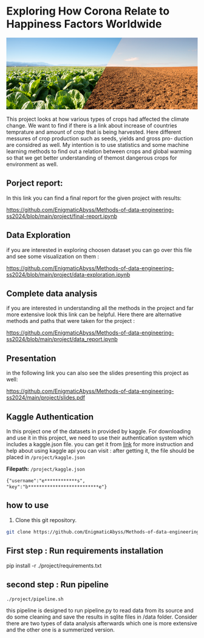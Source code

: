 # Exploring How Corona Relate to Happiness Factors Worldwide

![grafik](https://github.com/EnigmaticAbyss/Methods-of-data-engineering-ss2024/blob/main/climatefood_2400x900.png)

This project looks at how various types of crops had affected the climate change. We want to find if there is a link about increase of countries temprature and amount of crop that is being harvested. Here different messures of crop production such as seeds, yields and gross pro- duction are considred as well. My intention is to use statistics and some machine learning methods to find out a relation between crops and global warming so that we get better understanding of themost dangerous crops for environment as well.

## Porject report:
In this link you can find a final report for the given project with results:

https://github.com/EnigmaticAbyss/Methods-of-data-engineering-ss2024/blob/main/project/final-report.ipynb

## Data Exploration
if you are interested in exploring choosen dataset you can go over this file and see some visualization on them :

https://github.com/EnigmaticAbyss/Methods-of-data-engineering-ss2024/blob/main/project/data-exploration.ipynb
## Complete data analysis
if you are interested in understanding all the methods in the project and far more extensive look this link can be helpful. Here there are alternative methods and paths that were taken for the project :

https://github.com/EnigmaticAbyss/Methods-of-data-engineering-ss2024/blob/main/project/data_report.ipynb

## Presentation
in the following link you can also see the slides presenting this project as well:

https://github.com/EnigmaticAbyss/Methods-of-data-engineering-ss2024/main/project/slides.pdf

## Kaggle Authentication
In this project one of the datasets in provided by kaggle. For downloading and use it in this project, we need to use their authentication system which includes a kaggle.json file. 
you can get it from [link](https://www.kaggle.com/settings)
for more instruction and help about using kaggle api you can visit : 
after getting it, the file should be placed in `/project/kaggle.json`

**Filepath:** `/project/kaggle.json`

```
{"username":"e************s",
"key":"b**************************e"}
```


## how to use 

1. Clone this git repository.
```bash
git clone https://github.com/EnigmaticAbyss/Methods-of-data-engineering-ss2024.git
```

## First step : Run requirements installation

pip install -r ./project/requirements.txt

## second step : Run pipeline
```
./project/pipeline.sh
```

this pipeline is designed to run pipeline.py to read data from its source and do some cleaning and save the results in sqlite files in /data folder. Consider there are two types of data analysis afterwards which one is more extensive and the other one is a summerized version.
